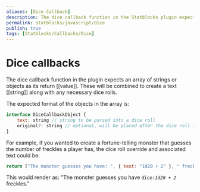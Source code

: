 ```yaml
---
aliases: [Dice Callback]
description: The dice callback function in the Statblocks plugin expects an
permalink: statblocks/javascript/dice
publish: true
tags: [Statblocks/Callbacks/Dice]
---
```


# Dice callbacks

The dice callback function in the plugin expects an array of strings or objects as its return [[value]]. These will be combined to create a text [[string]] along with any necessary dice rolls.

The expected format of the objects in the array is:

```js
interface DiceCallbackObject {
    text: string // string to be parsed into a dice roll
    original?: string // optional, will be placed after the dice roll in parenthesis
}
```

For example, if you wanted to create a fortune-telling monster that guesses the number of freckles a player has, the dice roll override and associated text could be:

```js
return ["The monster guesses you have: ", { text: "1d20 + 2" }, " freckles."];
```

This would render as: "The monster guesses you have *`dice:1d20 + 2`* freckles."

